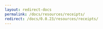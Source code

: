 ```yaml
---
layout: redirect-docs
permalink: /docs/resources/receipts/
redirect: /docs/0.0.23/resources/receipts/
---
```

